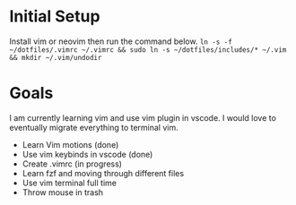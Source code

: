 # Initial Setup
Install vim or neovim then run the command below.
`ln -s -f ~/dotfiles/.vimrc ~/.vimrc && sudo ln -s ~/dotfiles/includes/* ~/.vim && mkdir ~/.vim/undodir`

# Goals
I am currently learning vim and use vim plugin in vscode. I would love to eventually migrate everything to terminal vim.

- Learn Vim motions (done)
- Use vim keybinds in vscode (done)
- Create .vimrc (in progress)
- Learn fzf and moving through different files
- Use vim terminal full time
- Throw mouse in trash


